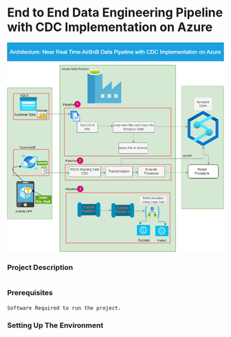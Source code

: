 # End to End Data Engineering Pipeline with CDC Implementation on Azure
![airbnbpic!](AirBnBApp3.png)
### Project Description
```bash

```
### Prerequisites
```bash
Software Required to run the project. 
```
### Setting Up The Environment

